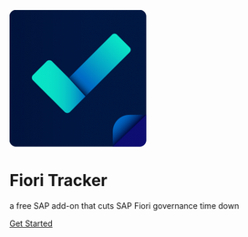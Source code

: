 ![](res/FT-logo.png)

# Fiori Tracker

a free SAP add-on that cuts SAP Fiori governance time down

[Get Started](#main)